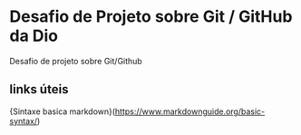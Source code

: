 # Desafio de Projeto sobre Git / GitHub da Dio
Desafio de projeto sobre Git/Github

## links úteis
{Sintaxe basica markdown}(https://www.markdownguide.org/basic-syntax/)
